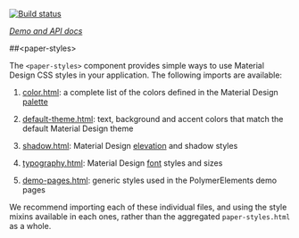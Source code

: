 <!---

This README is automatically generated from the comments in these files:
paper-styles.html

Edit those files, and our readme bot will duplicate them over here!
Edit this file, and the bot will squash your changes :)

The bot does some handling of markdown. Please file a bug if it does the wrong
thing! https://github.com/PolymerLabs/tedium/issues

-->

[![Build status](https://travis-ci.org/PolymerElements/paper-styles.svg?branch=master)](https://travis-ci.org/PolymerElements/paper-styles)

_[Demo and API docs](https://elements.polymer-project.org/elements/paper-styles)_

##&lt;paper-styles&gt;

The `<paper-styles>` component provides simple ways to use Material Design CSS styles in your application. The following imports are available:

1. [color.html](https://github.com/PolymerElements/paper-styles/blob/master/color.html): a complete list of the colors defined in the Material Design [palette](https://www.google.com/design/spec/style/color.html)

1. [default-theme.html](https://github.com/PolymerElements/paper-styles/blob/master/default-theme.html): text, background and accent colors that match the default Material Design theme

1. [shadow.html](https://github.com/PolymerElements/paper-styles/blob/master/shadow.html): Material Design [elevation](https://www.google.com/design/spec/what-is-material/elevation-shadows.html) and shadow styles

1. [typography.html](https://github.com/PolymerElements/paper-styles/blob/master/typography.html): Material Design [font](http://www.google.com/design/spec/style/typography.html#typography-styles) styles and sizes

1. [demo-pages.html](https://github.com/PolymerElements/paper-styles/blob/master/demo-pages.html): generic styles used in the PolymerElements demo pages

We recommend importing each of these individual files, and using the style mixins available in each ones, rather than the aggregated `paper-styles.html` as a whole.
